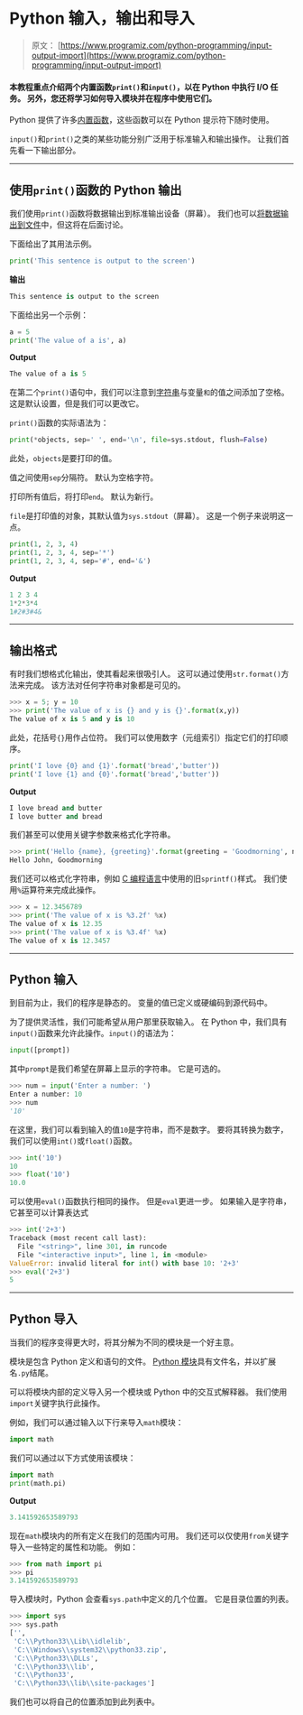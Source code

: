 # Python 输入，输出和导入

> 原文： [https://www.programiz.com/python-programming/input-output-import](https://www.programiz.com/python-programming/input-output-import)

#### 本教程重点介绍两个内置函数`print()`和`input()`，以在 Python 中执行 I/O 任务。 另外，您还将学习如何导入模块并在程序中使用它们。

Python 提供了许多[内置函数](https://www.programiz.com/python-programming/built-in-function)，这些函数可以在 Python 提示符下随时使用。

`input()`和`print()`之类的某些功能分别广泛用于标准输入和输出操作。 让我们首先看一下输出部分。

* * *

## 使用`print()`函数的 Python 输出

我们使用`print()`函数将数据输出到标准输出设备（屏幕）。 我们也可以[将数据输出到文件](https://www.programiz.com/python-programming/file-operation)中，但这将在后面讨论。

下面给出了其用法示例。

```py
print('This sentence is output to the screen')
```

**输出**

```py
This sentence is output to the screen
```

下面给出另一个示例：

```py
a = 5
print('The value of a is', a)
```

**Output**

```py
The value of a is 5
```

在第二个`print()`语句中，我们可以注意到[字符串](https://www.programiz.com/python-programming/string)与变量`和`的值之间添加了空格。 这是默认设置，但是我们可以更改它。

`print()`函数的实际语法为：

```py
print(*objects, sep=' ', end='\n', file=sys.stdout, flush=False)
```

此处，`objects`是要打印的值。

值之间使用`sep`分隔符。 默认为空格字符。

打印所有值后，将打印`end`。 默认为新行。

`file`是打印值的对象，其默认值为`sys.stdout`（屏幕）。 这是一个例子来说明这一点。

```py
print(1, 2, 3, 4)
print(1, 2, 3, 4, sep='*')
print(1, 2, 3, 4, sep='#', end='&')
```

**Output**

```py
1 2 3 4
1*2*3*4
1#2#3#4&
```

* * *

## 输出格式

有时我们想格式化输出，使其看起来很吸引人。 这可以通过使用`str.format()`方法来完成。 该方法对任何字符串对象都是可见的。

```py
>>> x = 5; y = 10
>>> print('The value of x is {} and y is {}'.format(x,y))
The value of x is 5 and y is 10
```

此处，花括号`{}`用作占位符。 我们可以使用数字（元组索引）指定它们的打印顺序。

```py
print('I love {0} and {1}'.format('bread','butter'))
print('I love {1} and {0}'.format('bread','butter'))
```

**Output**

```py
I love bread and butter
I love butter and bread
```

我们甚至可以使用关键字参数来格式化字符串。

```py
>>> print('Hello {name}, {greeting}'.format(greeting = 'Goodmorning', name = 'John'))
Hello John, Goodmorning
```

我们还可以格式化字符串，例如 [C 编程语言](https://www.programiz.com/c-programming)中使用的旧`sprintf()`样式。 我们使用`%`运算符来完成此操作。

```py
>>> x = 12.3456789
>>> print('The value of x is %3.2f' %x)
The value of x is 12.35
>>> print('The value of x is %3.4f' %x)
The value of x is 12.3457
```

* * *

## Python 输入

到目前为止，我们的程序是静态的。 变量的值已定义或硬编码到源代码中。

为了提供灵活性，我们可能希望从用户那里获取输入。 在 Python 中，我们具有`input()`函数来允许此操作。`input()`的语法为：

```py
input([prompt])
```

其中`prompt`是我们希望在屏幕上显示的字符串。 它是可选的。

```py
>>> num = input('Enter a number: ')
Enter a number: 10
>>> num
'10'
```

在这里，我们可以看到输入的值`10`是字符串，而不是数字。 要将其转换为数字，我们可以使用`int()`或`float()`函数。

```py
>>> int('10')
10
>>> float('10')
10.0
```

可以使用`eval()`函数执行相同的操作。 但是`eval`更进一步。 如果输入是字符串，它甚至可以计算表达式

```py
>>> int('2+3')
Traceback (most recent call last):
  File "<string>", line 301, in runcode
  File "<interactive input>", line 1, in <module>
ValueError: invalid literal for int() with base 10: '2+3'
>>> eval('2+3')
5
```

* * *

## Python 导入

当我们的程序变得更大时，将其分解为不同的模块是一个好主意。

模块是包含 Python 定义和语句的文件。 [Python 模块](https://www.programiz.com/python-programming/modules)具有文件名，并以扩展名`.py`结尾。

可以将模块内部的定义导入另一个模块或 Python 中的交互式解释器。 我们使用`import`关键字执行此操作。

例如，我们可以通过输入以下行来导入`math`模块：

```py
import math
```

我们可以通过以下方式使用该模块：

```py
import math
print(math.pi)
```

**Output**

```py
3.141592653589793
```

现在`math`模块内的所有定义在我们的范围内可用。 我们还可以仅使用`from`关键字导入一些特定的属性和功能。 例如：

```py
>>> from math import pi
>>> pi
3.141592653589793
```

导入模块时，Python 会查看`sys.path`中定义的几个位置。 它是目录位置的列表。

```py
>>> import sys
>>> sys.path
['', 
 'C:\\Python33\\Lib\\idlelib', 
 'C:\\Windows\\system32\\python33.zip', 
 'C:\\Python33\\DLLs', 
 'C:\\Python33\\lib', 
 'C:\\Python33', 
 'C:\\Python33\\lib\\site-packages']
```

我们也可以将自己的位置添加到此列表中。
